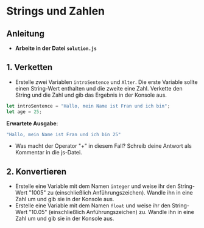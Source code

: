 # Strings und Zahlen

## Anleitung
- **Arbeite in der Datei `solution.js`**

## 1. Verketten
* Erstelle zwei Variablen `introSentence` und `Alter`. Die erste Variable sollte einen String-Wert enthalten und die zweite eine Zahl. Verkette den String und die Zahl und gib das Ergebnis in der Konsole aus.

```javascript
let introSentence = "Hallo, mein Name ist Fran und ich bin";
let age = 25;
```

**Erwartete Ausgabe**:
```javascript
"Hallo, mein Name ist Fran und ich bin 25"
```
* Was macht der Operator "+" in diesem Fall? Schreib deine Antwort als Kommentar in die js-Datei.

## 2. Konvertieren
* Erstelle eine Variable mit dem Namen `integer` und weise ihr den String-Wert "1005" zu (einschließlich Anführungszeichen). Wandle ihn in eine Zahl um und gib sie in der Konsole aus.
* Erstelle eine Variable mit dem Namen `float` und weise ihr den String-Wert "10.05" (einschließlich Anführungszeichen) zu. Wandle ihn in eine Zahl um und gib sie in der Konsole aus.
